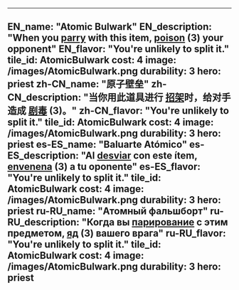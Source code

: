 ---

EN_name: "Atomic Bulwark"
EN_description: "When you  <u>parry</u> with this item,  <u>poison</u> (3) your opponent"
EN_flavor: "You're unlikely to split it."
tile_id: AtomicBulwark
cost: 4
image: /images/AtomicBulwark.png
durability: 3
hero: priest
zh-CN_name: "原子壁垒"
zh-CN_description: "当你用此道具进行 <u>招架</u>时，给对手造成 <u>剧毒</u> (3)。"
zh-CN_flavor: "You're unlikely to split it."
tile_id: AtomicBulwark
cost: 4
image: /images/AtomicBulwark.png
durability: 3
hero: priest
es-ES_name: "Baluarte Atómico"
es-ES_description: "Al  <u>desviar</u> con este ítem,  <u>envenena</u> (3) a tu oponente"
es-ES_flavor: "You're unlikely to split it."
tile_id: AtomicBulwark
cost: 4
image: /images/AtomicBulwark.png
durability: 3
hero: priest
ru-RU_name: "Атомный фальшборт"
ru-RU_description: "Когда вы  <u>парирование</u> с этим предметом,  <u>яд</u> (3) вашего врага"
ru-RU_flavor: "You're unlikely to split it."
tile_id: AtomicBulwark
cost: 4
image: /images/AtomicBulwark.png
durability: 3
hero: priest
---